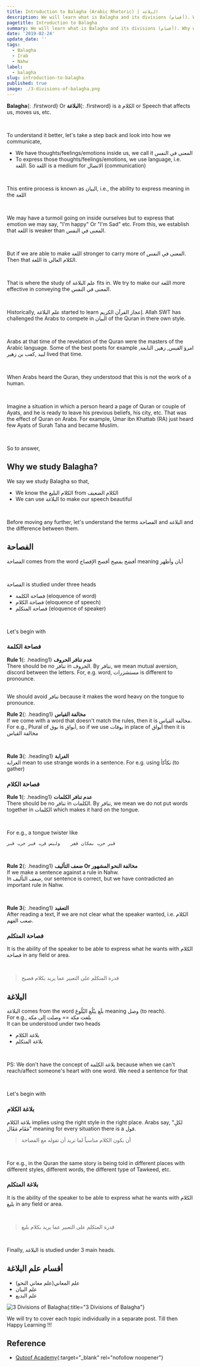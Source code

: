 ```yaml
---
title: Introduction to Balagha (Arabic Rhetoric) | البلاغة
description: We will learn what is Balagha and its divisions (أقسام). Why we study Balagha and the difference between الفصاحة and البلاغة.
pagetitle: Introduction to Balagha
summary: We will learn what is Balagha and its divisions (أقسام). Why we study Balagha and the difference between الفصاحة and البلاغة.
date: '2019-02-24'
update_date: ''
tags:
  - Balagha
  - Irab
  - Nahw
label:
  - balagha
slug: introduction-to-balagha
published: true
image: ./3-divisions-of-balagha.png
---
```


**Balagha**{: .firstword} Or **البلاغة**{: .firstword} is a الكلام or Speech that affects us, moves us, etc.

<br/>

To understand it better, let's take a step back and look into how we communicate,
- We have thoughts/feelings/emotions inside us, we call it المعنى في النفس
- To express those thoughts/feelings/emotions, we use language, i.e. اللغة. So اللغة is a medium for الاتصال (communication)

<br/>

This entire process is known as البيان, i.e., the ability to express meaning in the اللغة 

<br/>

We may have a turmoil going on inside ourselves but to express that emotion we may say, "I'm happy" Or "I'm Sad" etc. From this, we establish that اللغة is weaker than المعنى في النفس. 

<br/>

But if we are able to make اللغة stronger to carry more of المعنى في النفس. Then that اللغة is الكلام العالي.

<br/>

That is where the study of علم البلاغة fits in. We try to make our اللغة more effective in conveying the المعنى في النفس.

<br/>

Historically, علم البلاغة started to learn إعجاز القرآن الكريم. Allah SWT has challenged the Arabs to compete in البيان of the Quran in there own style.

<br/>

Arabs at that time of the revelation of the Quran were the masters of the Arabic language. Some of the best poets for example امرؤ القيس, زهير, النابغة, لبيد  ,كعب بن زهير lived that time.

<br/>

When Arabs heard the Quran, they understood that this is not the work of a human.

<br/>

Imagine a situation in which a person heard a page of Quran or couple of Ayats, and he is ready to leave his previous beliefs, his city, etc. That was the effect of Quran on Arabs. For example, Umar ibn Khattab (RA) just heard few Ayats of Surah Taha and became Muslim.

<br/>

So to answer,

## Why we study Balagha?
We say we study Balagha so that,
- We know the الكلام البليغ from الكلام الضعيف
- We can use البلاغة to make our speech beautiful

<br/>

Before moving any further, let's understand the terms الفصاحة and البلاغة and the difference between them.

## الفصاحة
الفصاحة comes from the word أفصَح  يفصِح  أفصح  الإفصاح meaning أبان وأظهر

<br/>

الفصاحة is studied under three heads
- فصاحة الكلمة (eloquence of word)
- فصاحة الكلام (eloquence of speech)
- فصاحة المتكلم (eloquence of speaker)

<br/>

Let's begin with

### **فصاحة الكلمة**

**Rule 1**{: .heading1} **عدم تنافر الحروف**  
There should be no تنافر in الحروف. By تنافر, we mean mutual aversion, discord between the letters. For, e.g. word, مستشزرات is different to pronounce.

<br/>
We should avoid تنافر because it makes the word heavy on the tongue to pronounce.

<br/>

**Rule 2**{: .heading1} **مخالفة القياس**  
If we come with a word that doesn't match the rules, then it is مخالفة القياس. For e.g., Plural of بوق is أبواق, so if we use بوقات in place of أبواق then it is مخالفة القياس

<br/>

**Rule 3**{: .heading1} **الغرابة**  
الغرابة mean to use strange words in a sentence. For e.g. using تكأكأ (to gather) 

### **فصاحة الكلام**
**Rule 1**{: .heading1} **عدم تنافر الكلمات**  
There should be no تنافر in الكلمات. By تنافر, we mean we do not put words together in الكلمات which makes it hard on the tongue.  

<br/>

For e.g., a tongue twister like  

`قبر حرب بمكان قفر    وليس قرب قبر حرب قبر`

<br/>

**Rule 2**{: .heading1} **ضعف التأليف Or مخالفة النحو المشهور**  
If we make a sentence against a rule in Nahw.  
In ضعف التأليف, our sentence is correct, but we have contradicted an important rule in Nahw.

<br/>

**Rule 3**{: .heading1} **التعقيد**  
After reading a text, If we are not clear what the speaker wanted, i.e. الكلام صعب الفهم.

### **فصاحة المتكلم**
It is the ability of the speaker to be able to express what he wants with الكلام فصاحة in any field or area.

<br/>

> قدرة المتكلم على التعبير عما يريد بكلام فصيح

## البلاغة
البلاغة comes from the word بلَغ  يبْلُغ  البُلُوغ meaning وصل (to reach).   
For e.g., بلغت مكة == وصلت إلى مكة  
It can be understood under two heads
- بلاغة الكلام
- بلاغة المتكلم

<br/>

PS: We don't have the concept of بلاغة الكلمة because when we can't reach/affect someone's heart with one word. We need a sentence for that

<br/>

Let's begin with

### **بلاغة الكلام**
بلاغة الكلام implies using the right style in the right place. Arabs say, "لكلِ مَقَام مَقَال" meaning for every situation there is a قول. 

> أن يكون الكلام مناسباً لما تريد أن تقوله مع الفصاحة

<br/>

For e.g., in the Quran the same story is being told in different places with different styles, different words, the different type of Tawkeed, etc.

### **بلاغة المتكلم**
It is the ability of the speaker to be able to express what he wants with الكلام بليغ in any field or area.

<br/>

> قدرة المتكلم على التعبير عما يريد بكلام بليغ

<br/>

Finally, البلاغة is studied under 3 main heads.

## أقسام علم البلاغة
- (علم المعاني(علم معاني النحو
- علم البيان
- علم البديع


![3 Divisions of Balagha](./3-divisions-of-balagha.png){:title="3 Divisions of Balagha"}


We will try to cover each topic individually in a separate post. Till then  
Happy Learning !!!

## Reference
- [Qutoof Academy](https://www.qutoofacademy.com/){:target="_blank" rel="nofollow noopener"}
